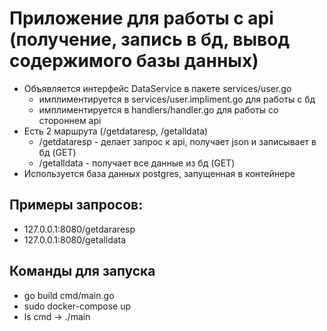 # Приложение для работы с api (получение, запись в бд, вывод содержимого базы данных)

* Объявляется интерфейс DataService в пакете services/user.go
    * имплиментируется в services/user.impliment.go для работы с бд
    * имплиментируется в handlers/handler.go для работы со стороннем api
* Есть 2 маршрута (/getdataresp, /getalldata)
    * /getdataresp - делает запрос к api, получает json и записывает в бд (GET)
    * /getalldata - получает все данные из бд (GET)
* Используется база данных postgres, запущенная в контейнере


## Примеры запросов:

* 127.0.0.1:8080/getdararesp
* 127.0.0.1:8080/getalldata


## Команды для запуска

* go build cmd/main.go 
* sudo docker-compose up
* ls cmd -> ./main
